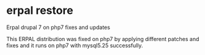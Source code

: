# erpal restore
Erpal drupal 7 on php7 fixes and updates

This ERPAL distribution was fixed on php7 by applying different patches and fixes and it runs on php7 with mysql5.25 successfully.
